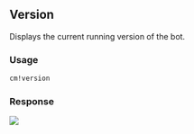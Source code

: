 ## Version

Displays the current running version of the bot.

### Usage
```md
cm!version
```

### Response
![](https://kaiwalyakoparkar.github.io/classroom-monitor-bot/images/version.png)